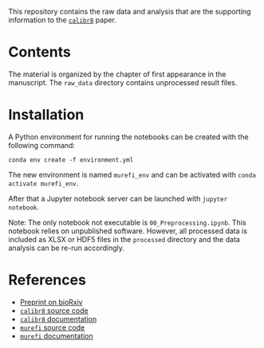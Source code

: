 ﻿This repository contains the raw data and analysis that are the supporting information to the [`calibr8`](https://github.com/jubiotech/calibr8) paper.

# Contents
The material is organized by the chapter of first appearance in the manuscript.
The `raw_data` directory contains unprocessed result files.

# Installation
A Python environment for running the notebooks can be created with the following command:

```
conda env create -f environment.yml
```

The new environment is named `murefi_env` and can be activated with `conda activate murefi_env`.

After that a Jupyter notebook server can be launched with `jupyter notebook`.

Note: The only notebook not executable is `00_Preprocessing.ipynb`.
This notebook relies on unpublished software. 
However, all processed data is included as XLSX or HDF5 files in the `processed` directory and the data analysis can be re-run accordingly.

# References
* [Preprint on bioRxiv](https://doi.org/10.1101/2021.06.30.450546)
* [`calibr8` source code](https://github.com/JuBiotech/calibr8)
* [`calibr8` documentation](https://calibr8.readthedocs.io)
* [`murefi` source code](https://github.com/JuBiotech/murefi)
* [`murefi` documentation](https://murefi.readthedocs.io)
